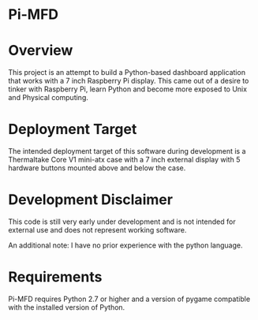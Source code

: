 # Pi-MFD

# Overview
This project is an attempt to build a Python-based dashboard application that works with a 7 inch Raspberry Pi display. 
This came out of a desire to tinker with Raspberry Pi, learn Python and become more exposed to Unix and Physical computing.

# Deployment Target
The intended deployment target of this software during development is a Thermaltake Core V1 mini-atx case with a 7 inch
external display with 5 hardware buttons mounted above and below the case.

# Development Disclaimer
This code is still very early under development and is not intended for external use and does not represent working software.

An additional note: I have no prior experience with the python language.

# Requirements
Pi-MFD requires Python 2.7 or higher and a version of pygame compatible with the installed version of Python.